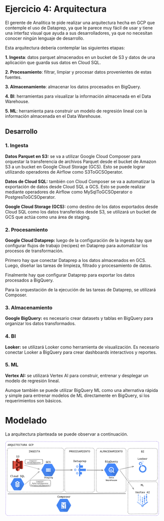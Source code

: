 # Ejercicio 4: Arquitectura 

El gerente de Analítica te pide realizar una arquitectura hecha en GCP que contemple el uso de Dataprep, ya que le parece muy fácil de usar y tiene una interfaz visual que ayuda a sus desarrolladores, ya que no necesitan conocer ningún lenguaje de desarrollo.

Esta arquitectura debería contemplar las siguientes etapas:

**1. Ingesta**: datos parquet almacenados en un bucket de S3 y datos de una aplicación que guarda sus datos en Cloud SQL.

**2. Procesamiento**: filtrar, limpiar y procesar datos provenientes de estas fuentes.

**3. Almacenamiento**: almacenar los datos procesados en BigQuery.

**4. BI**: herramientas para visualizar la información almacenada en el Data Warehouse.

**5. ML**: herramienta para construir un modelo de regresión lineal con la información almacenada en el Data Warehouse.
 
## Desarrollo 

### 1. Ingesta

**Datos Parquet en S3:** se va a utilizar Google Cloud Composer para orquestar la transferencia de archivos Parquet desde el bucket de Amazon S3 a un bucket en Google Cloud Storage (GCS). Esto se puede lograr utilizando operadores de Airflow como S3ToGCSOperator.

**Datos de Cloud SQL:** también con Cloud Composer se va a automatizar la exportación de datos desde Cloud SQL a GCS. Esto se puede realizar mediante operadores de Airflow como MySqlToGCSOperator o PostgresToGCSOperator.

**Google Cloud Storage (GCS):** como destino de los datos exportados desde Cloud SQL como los datos transferidos desde S3, se utilizará un bucket de GCS que actúa como una área de staging.

### 2. Procesamiento

**Google Cloud Dataprep:** luego de la configuración de la ingesta hay que configurar flujos de trabajo (recipes) en Dataprep para automatizar los procesos de transformación.

Primero hay que conectar Dataprep a los datos almacenados en GCS. Luego, diseñar las tareas de limpieza, filtrado y procesamiento de datos. 

Finalmente hay que configurar Dataprep para exportar los datos procesados a BigQuery.

Para la orquestación de la ejecución de las tareas de Dataprep, se utilizará Composer.

### 3. Almacenamiento

**Google BigQuery:** es necesario crear datasets y tablas en BigQuery para organizar los datos transformados.

### 4. BI 

**Looker:** se utilizará Looker como herramienta de visualización. Es necesario conectar Looker a BigQuery para crear dashboards interactivos y reportes.

### 5. ML

**Vertex AI:** se utilizará Vertex AI para construir, entrenar y desplegar un modelo de regresión lineal.

Aunque también se puede utilizar BigQuery ML como una alternativa rápida y simple para entrenar modelos de ML directamente en BigQuery, si los requerimientos son básicos. 

# Modelado 

La arquitectura planteada se puede observar a continuación. 

![arq.png](img/arq.png)